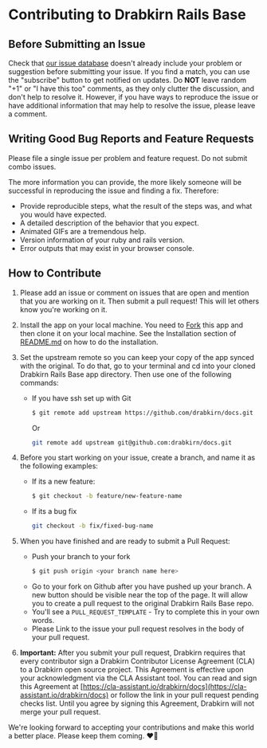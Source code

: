 # Contributing to Drabkirn Rails Base

## Before Submitting an Issue
Check that [our issue database](https://github.com/drabkirn/docs/issues)
doesn't already include your problem or suggestion before submitting your issue.
If you find a match, you can use the "subscribe" button to get notified on
updates. Do **NOT** leave random "+1" or "I have this too" comments, as they
only clutter the discussion, and don't help to resolve it. However, if you
have ways to reproduce the issue or have additional information that may help
to resolve the issue, please leave a comment.

## Writing Good Bug Reports and Feature Requests
Please file a single issue per problem and feature request. Do not submit combo issues.

The more information you can provide, the more likely someone will be successful in reproducing the issue and finding a fix. Therefore:
* Provide reproducible steps, what the result of the steps was, and what you would have expected.
* A detailed description of the behavior that you expect.
* Animated GIFs are a tremendous help.
* Version information of your ruby and rails version.
* Error outputs that may exist in your browser console.

## How to Contribute
1. Please add an issue or comment on issues that are open and mention that you are working on it. Then submit a pull request! This will let others know you're working on it.

2. Install the app on your local machine. You need to [Fork](https://help.github.com/articles/fork-a-repo/) this app and then clone it on your local machine. See the Installation section of [README.md](https://github.com/drabkirn/docs/blob/master/README.md) on how to do the installation.

3. Set the upstream remote so you can keep your copy of the app synced with the original. To do that, go to your terminal and cd into your cloned Drabkirn Rails Base app directory. Then use one of the following commands:
    * If you have ssh set up with Git
      ```bash
      $ git remote add upstream https://github.com/drabkirn/docs.git
      ```
      Or
      ```bash
      git remote add upstream git@github.com:drabkirn/docs.git
      ```

4. Before you start working on your issue, create a branch, and name it as the following examples:
    * If its a new feature:
      ```bash
      $ git checkout -b feature/new-feature-name
      ```
    * If its a bug fix
      ```bash
      git checkout -b fix/fixed-bug-name
      ```

5. When you have finished and are ready to submit a Pull Request:
    * Push your branch to your fork
      ```bash
      $ git push origin <your branch name here>
      ```
    * Go to your fork on Github after you have pushed up your branch. A new button should be visible near the top of the page. It will allow you to create a pull request to the original Drabkirn Rails Base repo.
    * You'll see a `PULL_REQUEST_TEMPLATE` - Try to complete this in your own words.
    * Please Link to the issue your pull request resolves in the body of your pull request.

6. **Important:** After you submit your pull request, Drabkirn requires that every contributor sign a Drabkirn Contributor License Agreement (CLA) to a Drabkirn open source project. This Agreement is effective upon your acknowledgment via the CLA Assistant tool. You can read and sign this Agreement at [https://cla-assistant.io/drabkirn/docs](https://cla-assistant.io/drabkirn/docs) or follow the link in your pull request pending checks list. Until you agree by signing this Agreement, Drabkirn will not merge your pull request.

We're looking forward to accepting your contributions and make this world a better place. Please keep them coming. ❤💖